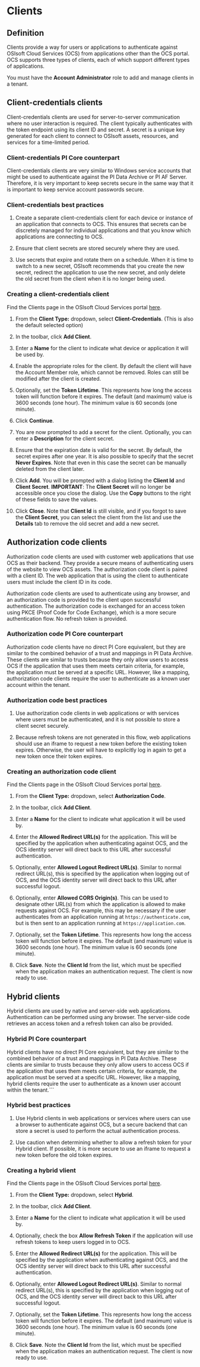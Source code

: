 # Clients

## Definition

Clients provide a way for users or applications to authenticate against OSIsoft Cloud Services (OCS) from applications other than the OCS portal. OCS supports three types of clients, each of which support different types of applications.

You must have the **Account Administrator** role to add and manage clients in a tenant.

## Client-credentials clients

Client-credentials clients are used for server-to-server communication where no user interaction is required. The client typically authenticates with the token endpoint using its client ID and secret. A secret is a unique key generated for each client to connect to OSIsoft assets, resources, and services for a time-limited period.

### Client-credentials PI Core counterpart

Client-credentials clients are very similar to Windows service accounts that might be used to authenticate against the PI Data Archive or PI AF Server. Therefore, it is very important to keep secrets secure in the same way that it is important to keep service account passwords secure.

### Client-credentials best practices

1. Create a separate client-credentials client for each device or instance of an application that connects to OCS. This ensures that secrets can be discretely managed for individual applications and that you know which applications are connecting to OCS.

1. Ensure that client secrets are stored securely where they are used.

1. Use secrets that expire and rotate them on a schedule. When it is time to switch to a new secret, OSIsoft recommends that you create the new secret, redirect the application to use the new secret, and only delete the old secret from the client when it is no longer being used.

### Creating a client-credentials client

Find the Clients page in the OSIsoft Cloud Services portal [here](https://cloud.osisoft.com/users).

1. From the **Client Type:** dropdown, select **Client-Credentials**. (This is also the default selected option)

1. In the toolbar, click **Add Client**.

1. Enter a **Name** for the client to indicate what device or application it will be used by.

1. Enable the appropriate roles for the client. By default the client will have the Account Member role, which cannot be removed. Roles can still be modified after the client is created.

1. Optionally, set the **Token Lifetime**. This represents how long the access token will function before it expires. The default (and maximum) value is 3600 seconds (one hour). The minimum value is 60 seconds (one minute).

1. Click **Continue**.

1. You are now prompted to add a secret for the client. Optionally, you can enter a **Description** for the client secret.

1. Ensure that the expiration date is valid for the secret. By default, the secret expires after one year. It is also possible to specify that the secret **Never Expires**. Note that even in this case the secret can be manually deleted from the client later.

1. Click **Add**. You will be prompted with a dialog listing the **Client Id** and **Client Secret**. **IMPORTANT**: The **Client Secret** will no longer be accessible once you close the dialog. Use the **Copy** buttons to the right of these fields to save the values.

1. Click **Close**. Note that **Client Id** is still visible, and if you forgot to save the **Client Secret**, you can select the client from the list and use the **Details** tab to remove the old secret and add a new secret.

## Authorization code clients

Authorization code clients are used with customer web applications that use OCS as their backend. They provide a secure means of authenticating users of the website to view OCS assets. The authorization code client is paired with a client ID. The web application that is using the client to authenticate users must include the client ID in its code.

Authorization code clients are used to authenticate using any browser, and an authorization code is provided to the client upon successful authentication. The authorization code is exchanged for an access token using PKCE (Proof Code for Code Exchange), which is a more secure authentication flow. No refresh token is provided.

### Authorization code PI Core counterpart

Authorization code clients have no direct PI Core equivalent, but they are similar to the combined behavior of a trust and mappings in PI Data Archive. These clients are similar to trusts because they only allow users to access OCS if the application that uses them meets certain criteria, for example, the application must be served at a specific URL. However, like a mapping, authorization code clients require the user to authenticate as a known user account within the tenant.

### Authorization code best practices

1. Use authorization code clients in web applications or with services where users must be authenticated, and it is not possible to store a client secret securely.

1. Because refresh tokens are not generated in this flow, web applications should use an iframe to request a new token before the existing token expires. Otherwise, the user will have to explicitly log in again to get a new token once their token expires.

### Creating an authorization code client

Find the Clients page in the OSIsoft Cloud Services portal [here](https://cloud.osisoft.com/users).

1. From the **Client Type:** dropdown, select **Authorization Code**.

1. In the toolbar, click **Add Client**.

1. Enter a **Name** for the client to indicate what application it will be used by.

1. Enter the **Allowed Redirect URL(s)** for the application. This will be specified by the application when authenticating against OCS, and the OCS identity server will direct back to this URL after successful authentication.

1. Optionally, enter **Allowed Logout Redirect URL(s)**. Similar to normal redirect URL(s), this is specified by the application when logging out of OCS, and the OCS identity server will direct back to this URL after successful logout.

1. Optionally, enter **Allowed CORS Origin(s)**. This can be used to designate other URL(s) from which the application is allowed to make requests against OCS. For example, this may be necessary if the user authenticates from an application running at `https://authenticate.com`, but is then sent to an application running at `https://application.com`.

1. Optionally, set the **Token Lifetime**. This represents how long the access token will function before it expires. The default (and maximum) value is 3600 seconds (one hour). The minimum value is 60 seconds (one minute).

1. Click **Save**. Note the **Client Id** from the list, which must be specified when the application makes an authentication request. The client is now ready to use.

## Hybrid clients

Hybrid clients are used by native and server-side web applications. Authentication can be performed using any browser. The server-side code retrieves an access token and a refresh token can also be provided.

### Hybrid PI Core counterpart

Hybrid clients have no direct PI Core equivalent, but they are similar to the combined behavior of a trust and mappings in PI Data Archive. These clients are similar to trusts because they only allow users to access OCS if the application that uses them meets certain criteria, for example, the application must be served at a specific URL. However, like a mapping, hybrid clients require the user to authenticate as a known user account within the tenant.```

### Hybrid best practices

1. Use Hybrid clients in web applications or services where users can use a browser to authenticate against OCS, but a secure backend that can store a secret is used to perform the actual authentication process.

1. Use caution when determining whether to allow a refresh token for your Hybrid client. If possible, it is more secure to use an iframe to request a new token before the old token expires.

### Creating a hybrid vlient

Find the Clients page in the OSIsoft Cloud Services portal [here](https://cloud.osisoft.com/users).

1. From the **Client Type:** dropdown, select **Hybrid**.

1. In the toolbar, click **Add Client**.

1. Enter a **Name** for the client to indicate what application it will be used by.

1. Optionally, check the box **Allow Refresh Token** if the application will use refresh tokens to keep users logged in to OCS.

1. Enter the **Allowed Redirect URL(s)** for the application. This will be specified by the application when authenticating against OCS, and the OCS identity server will direct back to this URL after successful authentication.

1. Optionally, enter **Allowed Logout Redirect URL(s)**. Similar to normal redirect URL(s), this is specified by the application when logging out of OCS, and the OCS identity server will direct back to this URL after successful logout.

1. Optionally, set the **Token Lifetime**. This represents how long the access token will function before it expires. The default (and maximum) value is 3600 seconds (one hour). The minimum value is 60 seconds (one minute).

1. Click **Save**. Note the **Client Id** from the list, which must be specified when the application makes an authentication request. The client is now ready to use.
